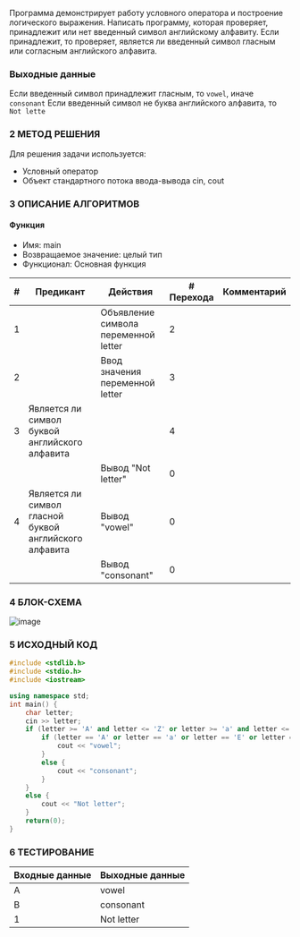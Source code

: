 Программа демонстрирует работу условного оператора и построение логического выражения. Написать программу, которая проверяет, принадлежит или нет введенный символ английскому алфавиту. Если принадлежит, то проверяет, является ли введенный символ гласным или согласным английского алфавита.

### Выходные данные
Если введенный символ принадлежит гласным, то  `vowel`, иначе  `consonant`
Если введенный символ не буква английского алфавита, то `Not lette`

### 2 МЕТОД РЕШЕНИЯ
Для решения задачи используется:
- Условный оператор
- Объект стандартного потока ввода-вывода cin, cout

### 3 ОПИСАНИЕ АЛГОРИТМОВ
#### Функция
- Имя: main
- Возвращаемое значение: целый тип
- Функционал: Основная функция

| # | Предикант | Действия | # Перехода | Комментарий
| --- | ----- | ------ | ---- | -- |
| 1 | | Объявление символа переменной letter | 2
| 2 | | Ввод значения переменной letter | 3
| 3 | Является ли символ буквой английского алфавита | | 4 | 
| | | Вывод "Not letter" | 0 |
| 4 | Является ли символ гласной буквой английского алфавита  | Вывод "vowel" | 0 |
| | | Вывод "consonant" | 0 |

### 4 БЛОК-СХЕМА
![image](https://user-images.githubusercontent.com/70198995/219734037-e91ab7f8-600d-4f37-b221-3d69cedec4bc.png)

### 5 ИСХОДНЫЙ КОД
```c++
#include <stdlib.h>
#include <stdio.h>
#include <iostream>

using namespace std;
int main() {
    char letter;
    cin >> letter;
    if (letter >= 'A' and letter <= 'Z' or letter >= 'a' and letter <= 'z' ) {
        if (letter == 'A' or letter == 'a' or letter == 'E' or letter == 'e' or letter == 'I' or letter == 'i' or letter == 'O' or letter == 'o' or letter == 'U' or letter == 'u' or letter == 'Y' or letter == 'y') {
            cout << "vowel";
        }
        else {
            cout << "consonant";
        }
    }
    else {
        cout << "Not letter";
    }
    return(0);
}
```

### 6 ТЕСТИРОВАНИЕ
| Входные данные | Выходные данные |
| --- | ----- |
| A | vowel |
| B | consonant |
| 1 | Not letter
